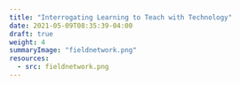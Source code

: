 ```yaml
---
title: "Interrogating Learning to Teach with Technology"
date: 2021-05-09T08:35:39-04:00
draft: true
weight: 4
summaryImage: "fieldnetwork.png"
resources:
  - src: fieldnetwork.png
---
```


